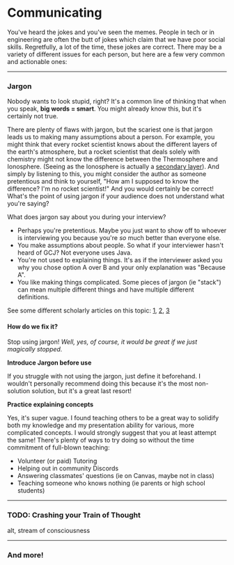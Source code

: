 # Communicating
You've heard the jokes and you've seen the memes.
People in tech or in engineering are often the butt of jokes which claim that we have poor social skills.
Regretfully, a lot of the time, these jokes are correct.
There may be a variety of different issues for each person, but here are a few very common and actionable ones:

-----

### Jargon

Nobody wants to look stupid, right?
It's a common line of thinking that when you speak, **big words = smart**.
You might already know this, but it's certainly not true.


There are plenty of flaws with jargon, but the scariest one is that jargon leads us to making many assumptions about a person.
For example, you might think that every rocket scientist knows about the different layers of the earth's atmosphere,
but a rocket scientist that deals solely with chemistry might not know the difference between the Thermosphere and Ionosphere.
(Seeing as the Ionosphere is actually a [secondary layer](https://en.wikipedia.org/wiki/Atmosphere_of_Earth#Other_layers)).
And simply by listening to this, you might consider the author as someone pretentious and think to yourself,
"How am I supposed to know the difference? I'm no rocket scientist!"
And you would certainly be correct! What's the point of using jargon if your audience does not understand what you're saying?


What does jargon say about you during your interview?
- Perhaps you're pretentious. Maybe you just want to show off to whoever is interviewing you because you're *so* much better than everyone else.
- You make assumptions about people. So what if your interviewer hasn't heard of GCJ? Not everyone uses Java.
- You're not used to explaining things. It's as if the interviewer asked you why you chose option A over B and your only explanation was "Because A".
- You like making things complicated. Some pieces of jargon (ie "stack") can mean multiple different things and have multiple different definitions.


See some different scholarly articles on this topic:
[1](http://ojin.nursingworld.org/MainMenuCategories/ANAMarketplace/ANAPeriodicals/OJIN/TableofContents/Vol-19-2014/No3-Sept-2014/Effective-Interpersonal-Communication.html),
[2](https://www.scirp.org/html/1-2120357_50661.htm),
[3](https://ieeexplore.ieee.org/abstract/document/4076452)

#### How do we fix it?

Stop using jargon! *Well, yes, of course, it would be great if we just magically stopped.*


**Introduce Jargon before use**

If you struggle with not using the jargon, just define it beforehand.
I wouldn't personally recommend doing this because it's the most non-solution solution, but it's a great last resort!


**Practice explaining concepts**

Yes, it's super vague.
I found teaching others to be a great way to solidify both my knowledge and my presentation ability for various, more complicated concepts.
I would strongly suggest that you at least attempt the same!
There's plenty of ways to try doing so without the time commitment of full-blown teaching:
- Volunteer (or paid) Tutoring
- Helping out in community Discords
- Answering classmates' questions (ie on Canvas, maybe not in class)
- Teaching someone who knows nothing (ie parents or high school students)

-----

### TODO: Crashing your Train of Thought
alt, stream of consciousness

-----

### And more!
